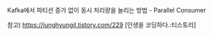 Kafka에서 파티션 증가 없이 동시 처리량을 늘리는 방법 - Parallel Consumer

참고) https://junghyungil.tistory.com/229 [인생을 코딩하다.:티스토리]
